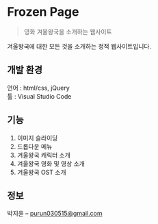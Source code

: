 # Frozen Page
> 영화 겨울왕국을 소개하는 웹사이트

<!-- [![NPM Version][npm-image]][npm-url]
[![Build Status][travis-image]][travis-url]
[![Downloads Stats][npm-downloads]][npm-url] -->

겨울왕국에 대한 모든 것을 소개하는 정적 웹사이트입니다.  <br>

## 개발 환경
언어 : html/css, jQuery<br>
툴 : Visual Studio Code<br>

## 기능
1. 이미지 슬라이딩
2. 드롭다운 메뉴
3. 겨울왕국 캐릭터 소개
4. 겨울왕국 영화 및 영상 소개
5. 겨울왕국 OST 소개

## 정보
박지윤 – purun030515@gmail.com

